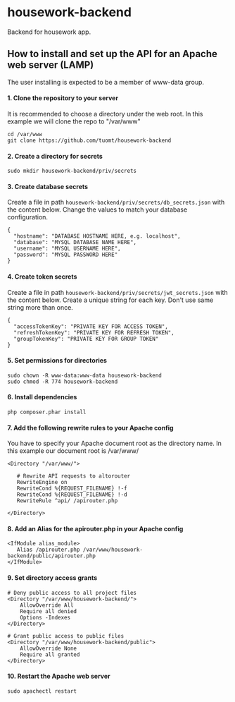 # housework-backend
Backend for housework app.

## How to install and set up the API for an Apache web server (LAMP)
The user installing is expected to be a member of www-data group.

#### 1. Clone the repository to your server
It is recommended to choose a directory under the web root.
In this example we will clone the repo to "/var/www"
```
cd /var/www
git clone https://github.com/tuomt/housework-backend
```
#### 2. Create a directory for secrets
```
sudo mkdir housework-backend/priv/secrets
```
#### 3. Create database secrets
Create a file in path `housework-backend/priv/secrets/db_secrets.json` with the content below.
Change the values to match your database configuration.
```
{
  "hostname": "DATABASE HOSTNAME HERE, e.g. localhost",
  "database": "MYSQL DATABASE NAME HERE",
  "username": "MYSQL USERNAME HERE",
  "password": "MYSQL PASSWORD HERE"
}
```
#### 4. Create token secrets
Create a file in path `housework-backend/priv/secrets/jwt_secrets.json` with the content below.
Create a unique string for each key. Don't use same string more than once.
```
{
  "accessTokenKey": "PRIVATE KEY FOR ACCESS TOKEN",
  "refreshTokenKey": "PRIVATE KEY FOR REFRESH TOKEN",
  "groupTokenKey": "PRIVATE KEY FOR GROUP TOKEN"
}
```
#### 5. Set permissions for directories
```
sudo chown -R www-data:www-data housework-backend
sudo chmod -R 774 housework-backend
```
#### 6. Install dependencies
```
php composer.phar install
```
#### 7. Add the following rewrite rules to your Apache config
You have to specify your Apache document root as the directory name.
In this example our document root is /var/www/
```
<Directory "/var/www/">

   # Rewrite API requests to altorouter
   RewriteEngine on
   RewriteCond %{REQUEST_FILENAME} !-f
   RewriteCond %{REQUEST_FILENAME} !-d
   RewriteRule ^api/ /apirouter.php

</Directory>
```
#### 8. Add an Alias for the apirouter.php in your Apache config
```
<IfModule alias_module>
   Alias /apirouter.php /var/www/housework-backend/public/apirouter.php
</IfModule>
```
#### 9. Set directory access grants
```
# Deny public access to all project files
<Directory "/var/www/housework-backend/">
    AllowOverride All
    Require all denied
    Options -Indexes
</Directory>

# Grant public access to public files
<Directory "/var/www/housework-backend/public">
    AllowOverride None
    Require all granted
</Directory>
```
#### 10. Restart the Apache web server
```
sudo apachectl restart
```
